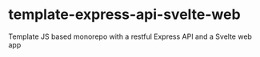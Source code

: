 # template-express-api-svelte-web
Template JS based monorepo with a restful Express API and a Svelte web app
